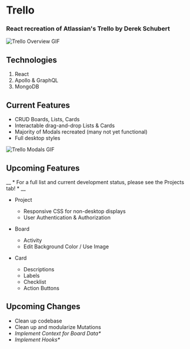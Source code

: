 # Trello
### React recreation of Atlassian's Trello by Derek Schubert

![Trello Overview GIF](https://firebasestorage.googleapis.com/v0/b/derekschubert-1e55f.appspot.com/o/github-resources%2Ftrello%2Foverview.gif?alt=media&token=05d5f248-af72-4046-8048-3fe740db702c "Trello Overview")

## Technologies
1. React
2. Apollo & GraphQL
3. MongoDB

## Current Features
* CRUD Boards, Lists, Cards
* Interactable drag-and-drop Lists & Cards
* Majority of Modals recreated (many not yet functional)
* Full desktop styles

![Trello Modals GIF](https://firebasestorage.googleapis.com/v0/b/derekschubert-1e55f.appspot.com/o/github-resources%2Ftrello%2Fmodals.gif?alt=media&token=682ac0ad-c140-4b4c-950b-891d5ff8ad9e "Trello Modals")

## Upcoming Features
__ * For a full list and current development status, please see the Projects tab! * __
* Project
  * Responsive CSS for non-desktop displays
  * User Authentication & Authorization

* Board
  * Activity
  * Edit Background Color / Use Image
  
* Card
  * Descriptions
  * Labels
  * Checklist
  * Action Buttons
  
## Upcoming Changes
* Clean up codebase
* Clean up and modularize Mutations
* _Implement Context for Board Data*_
* _Implement Hooks*_
